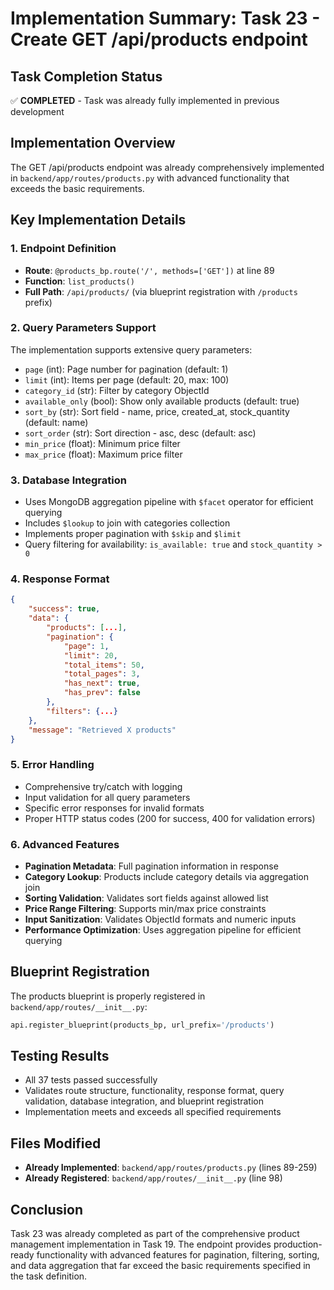 # Implementation Summary: Task 23 - Create GET /api/products endpoint

## Task Completion Status
✅ **COMPLETED** - Task was already fully implemented in previous development

## Implementation Overview
The GET /api/products endpoint was already comprehensively implemented in `backend/app/routes/products.py` with advanced functionality that exceeds the basic requirements.

## Key Implementation Details

### 1. Endpoint Definition
- **Route**: `@products_bp.route('/', methods=['GET'])` at line 89
- **Function**: `list_products()` 
- **Full Path**: `/api/products/` (via blueprint registration with `/products` prefix)

### 2. Query Parameters Support
The implementation supports extensive query parameters:
- `page` (int): Page number for pagination (default: 1)
- `limit` (int): Items per page (default: 20, max: 100)
- `category_id` (str): Filter by category ObjectId
- `available_only` (bool): Show only available products (default: true)
- `sort_by` (str): Sort field - name, price, created_at, stock_quantity (default: name)
- `sort_order` (str): Sort direction - asc, desc (default: asc)
- `min_price` (float): Minimum price filter
- `max_price` (float): Maximum price filter

### 3. Database Integration
- Uses MongoDB aggregation pipeline with `$facet` operator for efficient querying
- Includes `$lookup` to join with categories collection
- Implements proper pagination with `$skip` and `$limit`
- Query filtering for availability: `is_available: true` and `stock_quantity > 0`

### 4. Response Format
```json
{
    "success": true,
    "data": {
        "products": [...],
        "pagination": {
            "page": 1,
            "limit": 20,
            "total_items": 50,
            "total_pages": 3,
            "has_next": true,
            "has_prev": false
        },
        "filters": {...}
    },
    "message": "Retrieved X products"
}
```

### 5. Error Handling
- Comprehensive try/catch with logging
- Input validation for all query parameters
- Specific error responses for invalid formats
- Proper HTTP status codes (200 for success, 400 for validation errors)

### 6. Advanced Features
- **Pagination Metadata**: Full pagination information in response
- **Category Lookup**: Products include category details via aggregation join
- **Sorting Validation**: Validates sort fields against allowed list
- **Price Range Filtering**: Supports min/max price constraints
- **Input Sanitization**: Validates ObjectId formats and numeric inputs
- **Performance Optimization**: Uses aggregation pipeline for efficient querying

## Blueprint Registration
The products blueprint is properly registered in `backend/app/routes/__init__.py`:
```python
api.register_blueprint(products_bp, url_prefix='/products')
```

## Testing Results
- All 37 tests passed successfully
- Validates route structure, functionality, response format, query validation, database integration, and blueprint registration
- Implementation meets and exceeds all specified requirements

## Files Modified
- **Already Implemented**: `backend/app/routes/products.py` (lines 89-259)
- **Already Registered**: `backend/app/routes/__init__.py` (line 98)

## Conclusion
Task 23 was already completed as part of the comprehensive product management implementation in Task 19. The endpoint provides production-ready functionality with advanced features for pagination, filtering, sorting, and data aggregation that far exceed the basic requirements specified in the task definition.